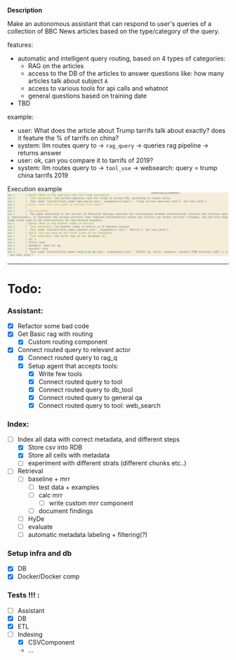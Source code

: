 **Description**

Make an autonomous assistant that can respond to user's queries of a collection of BBC News articles based on the type/category of the query.

features:
  - automatic and intelligent query routing, based on 4 types of categories: 
    - RAG on the articles
    - access to the DB of the articles to answer questions like: how many articles talk about subject `A`
    - access to various tools for api calls and whatnot
    - general questions based on training date
  - TBD  

example:
- user: What does the article about Trump tarrifs talk about exactly? does it feature the % of tarrifs on china?
- system: llm routes query to -> `rag_query` -> queries rag pipeline -> returns answer
- user: ok, can you compare it to tarrifs of 2019? 
- system: llm routes query to -> `tool_use` -> websearch: query = trump china tarrifs 2019

Execution example
![Execution](images/exec.png)

-----------------------------------------

# Todo: 
### Assistant: 
  - [X] Refactor some bad code
  - [X] Get Basic rag with routing 
    - [X] Custom routing component 
  - [X] Connect routed query to relevant actor
    - [X] Connect routed query to rag_q 
    - [X] Setup agent that accepts tools: 
      - [X] Write few tools
      - [X] Connect routed query to tool 
      - [X] Connect routed query to db_tool 
      - [X] Connect routed query to general qa 
      - [X] Connect routed query to tool: web_search 

### Index:
  - [ ] Index all data with correct metadata, and different steps
      - [X] Store csv into RDB
      - [X] Store all cells with metadata
      - [ ] experiment with different strats (different chunks etc..)

  - [ ] Retrieval
      - [ ] baseline + mrr
          - [ ] test data + examples
          - [ ] calc mrr
              - [ ] write custom mrr component
          - [ ] document findings
      - [ ] HyDe 
      - [ ] evaluate
      - [ ] automatic metadata labeling + filtering(?)

### Setup infra and db
  - [X] DB 
  - [X] Docker/Docker comp

### Tests !!! : 

  - [ ] Assistant 
  - [X] DB
  - [X] ETL 
  - [ ] Indexing  
      - [X] CSVComponent
      - ...
